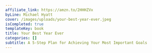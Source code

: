 ```yaml
---
affiliate_link: https://amzn.to/2HHHZVx
byLine: Michael Hyatt
cover: /images/uploads/your-best-year-ever.jpeg
isCompleted: true
templateKey: book
title: Your Best Year Ever
categories: []
subtitle: A 5-Step Plan for Achieving Your Most Important Goals
---
```

